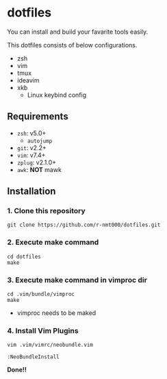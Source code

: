 ﻿dotfiles
========

You can install and build your favarite tools easily.

This dotfiles consists of below configurations.

* zsh
* vim
* tmux
* ideavim
* xkb
  * Linux keybind config

## Requirements
* `zsh`:  v5.0+
  * `autojump`
* `git`:  v2.2+
* `vim`:  v7.4+
* `zplug`: v2.1.0+
* `awk`: **NOT** mawk

## Installation
### 1. Clone this repository

```
git clone https://github.com/r-nmt000/dotfiles.git
```

### 2. Execute make command

```
cd dotfiles
make
```

### 3. Execute make command in vimproc dir

```
cd .vim/bundle/vimproc
make
```

* vimproc needs to be maked

### 4. Install Vim Plugins

```
vim .vim/vimrc/neobundle.vim

:NeoBundleInstall
```

**Done!!**
